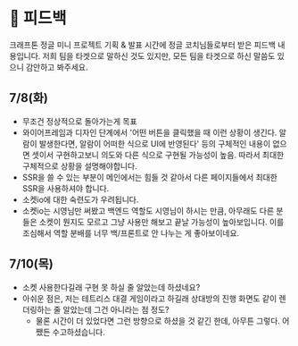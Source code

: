 # 🤔 피드백
크래프톤 정글 미니 프로젝트 기획 & 발표 시간에 정글 코치님들로부터 받은 피드백 내용입니다.
저희 팀을 타겟으로 말하신 것도 있지만, 모든 팀을 타겟으로 하신 말씀도 있으니 감안하고 봐주세요.

## 7/8(화)

- 무조건 정상적으로 돌아가는게 목표
- 와이어프레임과 디자인 단계에서 '어떤 버튼을 클릭했을 때 이런 상황이 생긴다. 알람이 발생한다면, 알람이 어떠한 식으로 UI에 반영된다' 등의 구체적인 내용이 없으면 셋이서 구현하고보니 의도와 다른 식으로 구현될 가능성이 높음. 따라서 최대한 구체적으로 상황을 설명해야합니다.
- SSR을 쓸 수 있는 부분이 메인에서는 힘들 것 같아서 다른 페이지들에서 최대한 SSR을 사용하셔야 합니다.
- 소켓io에 대한 숙련도가 우려됩니다.
- 소켓io는 시영님만 써봤고 백엔드 역할도 시영님이 하시는 만큼, 아무래도 다른 분들은 소켓이 뭔지도 모르고 그냥 사용만 해보고 끝날 가능성이 높아보입니다. 이를 조심해서 역할 분배를 너무 백/프론트로 안 나누는 게 좋아보이네요.

## 7/10(목)
- 소켓 사용한다길래 구현 못 하실 줄 알았는데 하셨네요?
- 아쉬운 점은, 저는 테트리스 대결 게임이라고 하길래 상대방의 진행 화면도 같이 렌더링하는 줄 알았는데 그건 아니라는 점 정도?
  - 물론 시간이 더 있었다면 그런 방향으로 하셨을 것 같긴 한데, 아무튼 그렇다. 어쨌든 수고하셨습니다.